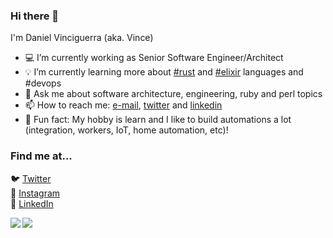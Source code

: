 ### Hi there 👋

<!--
**dvinciguerra/dvinciguerra** is a ✨ _special_ ✨ repository because its `README.md` (this file) appears on your GitHub profile.

Here are some ideas to get you started:

- 🔭 I’m currently working on ...
- 🌱 I’m currently learning ...
- 👯 I’m looking to collaborate on ...
- 🤔 I’m looking for help with ...
- 💬 Ask me about ...
- 📫 How to reach me: ...
- 😄 Pronouns: ...
- ⚡ Fun fact: ...
-->

I'm Daniel Vinciguerra (aka. Vince)

- 💻 I’m currently working as Senior Software Engineer/Architect
- 💡 I’m currently learning more about [#rust](https://github.com/rust-lang/rust) and [#elixir](https://github.com/elixir-lang/elixir) languages and #devops
- 💬 Ask me about software architecture, engineering, ruby and perl topics
- 📫 How to reach me: [e-mail](mailto:daniel.vinciguerra+github@bivee.com.br), [twitter](https://twitter.com/dvinciguerra) and [linkedin](https://linkedin.com/in/dvinciguerra)
- 🤪 Fun fact: My hobby is learn and I like to build automations a lot (integration, workers, IoT, home automation, etc)!

### Find me at...
 

🐦 [Twitter](https://twitter.com/dvinciguerra) <br>
📸 [Instagram](https://instagram.com/danielvinciguerra) <br>
💼 [LinkedIn](https://www.linkedin.com/in/dvinciguerra) <br>
 

<a href="https://github.com/anuraghazra/github-readme-stats">
  <img align="left" src="https://github-readme-stats.vercel.app/api?username=dvinciguerra&count_private=true&show_icons=true&card_width=600&theme=buefy" />
</a>
<a href="https://github.com/anuraghazra/github-readme-stats">
  <img align="left" src="https://github-readme-stats.vercel.app/api/top-langs/?username=dvinciguerra&hide=css,html&theme=buefy" />
</a>
